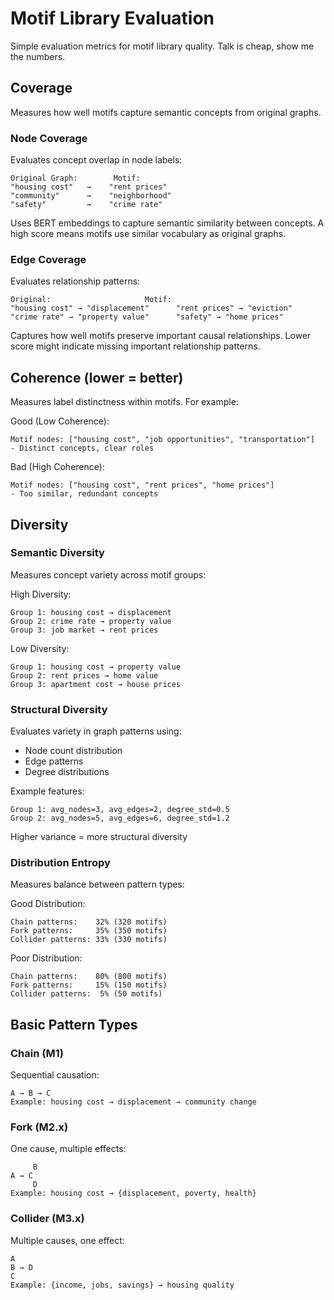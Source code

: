 # Motif Library Evaluation

Simple evaluation metrics for motif library quality. Talk is cheap, show me the numbers.

## Coverage

Measures how well motifs capture semantic concepts from original graphs.

### Node Coverage
Evaluates concept overlap in node labels:
```
Original Graph:        Motif:
"housing cost"   →    "rent prices"
"community"      →    "neighborhood"
"safety"         →    "crime rate"
```
Uses BERT embeddings to capture semantic similarity between concepts. A high score means motifs use similar vocabulary as original graphs.

### Edge Coverage
Evaluates relationship patterns:
```
Original:                     Motif:
"housing cost" → "displacement"      "rent prices" → "eviction"
"crime rate" → "property value"      "safety" → "home prices"
```
Captures how well motifs preserve important causal relationships. Lower score might indicate missing important relationship patterns.

## Coherence (lower = better)

Measures label distinctness within motifs. For example:

Good (Low Coherence):
```
Motif nodes: ["housing cost", "job opportunities", "transportation"]
- Distinct concepts, clear roles
```

Bad (High Coherence):
```
Motif nodes: ["housing cost", "rent prices", "home prices"]
- Too similar, redundant concepts
```

## Diversity

### Semantic Diversity
Measures concept variety across motif groups:

High Diversity:
```
Group 1: housing cost → displacement
Group 2: crime rate → property value
Group 3: job market → rent prices
```

Low Diversity:
```
Group 1: housing cost → property value
Group 2: rent prices → home value
Group 3: apartment cost → house prices
```

### Structural Diversity
Evaluates variety in graph patterns using:
- Node count distribution
- Edge patterns
- Degree distributions

Example features:
```
Group 1: avg_nodes=3, avg_edges=2, degree_std=0.5
Group 2: avg_nodes=5, avg_edges=6, degree_std=1.2
```
Higher variance = more structural diversity

### Distribution Entropy
Measures balance between pattern types:

Good Distribution:
```
Chain patterns:    32% (320 motifs)
Fork patterns:     35% (350 motifs)
Collider patterns: 33% (330 motifs)
```

Poor Distribution:
```
Chain patterns:    80% (800 motifs)
Fork patterns:     15% (150 motifs)
Collider patterns:  5% (50 motifs)
```

## Basic Pattern Types

### Chain (M1)
Sequential causation:
```
A → B → C
Example: housing cost → displacement → community change
```

### Fork (M2.x)
One cause, multiple effects:
```
     B
A → C
     D
Example: housing cost → {displacement, poverty, health}
```

### Collider (M3.x)
Multiple causes, one effect:
```
A
B → D
C
Example: {income, jobs, savings} → housing quality
```